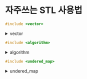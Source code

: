 # 자주쓰는 STL 사용법

```c++ 
#include <vector>
```

<details>
    <summary>vector</summary>

* 자동으로 메모리가 할당되는 배열

* vector<[data type]> [변수이름] 으로 선언

* **생성자와 연산자**

  * vector<int> v;
    - 비어있는 vector v를 생성합니다.
  * vector<int> v(5);
    - 기본값(0)으로 초기화 된 5개의 원소를 가지는 vector v를 생성합니다.
  * vector<int> v(5, 2);
    - 2로 초기화된 5개의 원소를 가지는 vector v를 생성합니다.
  * vector<int> v1(5, 2);
    vector<int> v2(v1);
    - v2는 v1 vector를 복사해서 생성됩니다.

* **vector의 멤버 함수**

  * v.assign(5, 2);
    - 2의 값으로 5개의 원소 할당
  * v.at(idx);
    - idx번째 원소를 참조합니다.
    \- v[idx] 보다 속도는 느리지만, 범위를 점검하므로 안전합니다.
  * v[idx];
    - idx 번째 원소를 참조합니다.
    \- 범위를 점검하지 않으므로 속도가 v.at(idx)보다 빠릅니다.
  * v.front();
    - 첫번째 원소를 참조합니다.
  * v.back();
    - 마지막 원소를 참조합니다.
  * v.clear();
    - 모든 원소를 제거합니다.
    **- 원소만 제거하고 메모리는 남아있습니다.**
    \- size만 줄어들고 capacity는 그대로 남아있습니다.
  * v.push_back(7);
    - 마지막 원소 뒤에 원소 7을 삽입합니다.
  * v.pop_back();
    - 마지막 원소를 제거합니다.
  * v.begin();
    - 첫번째 원소를 가리킵니다. (iterator와 사용)
  * v.end();
    - 마지막의 "다음"을 가리킵니다 (iterator와 사용)
  * v.rbegin();
    - reverse begin을 가리킨다 (거꾸로 해서 첫번째 원소를 가리킵니다)
    \- iterator와 사용.
  * v.rend();
    - reverse end 을 가리킨다 (거꾸로 해서 마지막의 다음을 가리킵니다)
    \- iterator와 사용.
  * v.reserve(n);
    - n개의 원소를 저장할 위치를 예약합니다(미리 동적할당 해놉니다)
  * v.resize(n);
    - 크기를 n으로 변경한다.
    \- 더 커졌을 경우 default값인 0으로 초기화 한다.

  - v.resize(n,3);
    - 크기를 n으로 변경한다.
    \- 더 커졌을 경우 인자의 값을 3으로 초기화한다.

  - v.size();
    - **원소의 갯수**를 리턴한다.
  - v.capacity();
    - **할당된 공간**의 크기를 리턴한다.
    \- 공간 할당의 기준은 점점 커지면서로 capacity를 할당하게 됩니다.
    **size와 capacity에 관계는 4번 항목에서 설명드립니다. 중요하니 꼭 보고 가세요

  - v2.swap(v1);
    - v1과 v2의 원소와 capacity 바꿔줍니다. (모든걸 스왑해줌)
    \- v1의 capacity를 없앨때 (할당한 메모리를 프로그램이 끝나기 전에 없애고 싶을때) 사용하기도 합니다.
    \- v2를 capacity가 0인 임시 객체로 만들어서 스왑을 해줍니다.
    \- vector<int>().swap(v1);
  - v.insert(2, 3, 4);
    - 2번째 위치에 3개의 4값을 삽입합니다. (뒤엣놈들은 뒤로 밀림)
  - v.insert(2, 3);
    - 2번째 위치에 3의 값을 삽입합니다.
    \- 삽입한 곳의 iterator를 반환합니다.
  - v.erase(iter);
    - iter 가 가리키는 원소를 제거합니다.
    \- size만 줄어들고 capacity(할당된 메모리)는 그대로 남습니다.
    \- erase는 파라미터 하나를 받을때와 두개를 받을 때 다릅니다.
    \- 그에 따른 예제는 **[여기](http://blockdmask.tistory.com/75)**있습니다.

  - v.empty()
    \- vector가 비었으면 리턴 true
    \- 비어있다의 기준은 size가 0이라는 것이지, capacity와는 상관이없습니다.

</details>

```c++
#include <algorithm>
```

<details>
    <summary>algorithm</summary>

1. sort

```C++
int uData[10] = {3,5,7,1,2,4,9,8,6,10};
vector uData1 = {3,5,7,1,2,4,9,8,6,10};
...
bool compare(int a, int b){
    return a>b;
}
...
sort(uData, uData+10, compare);
sort(uData1.begin(), uData1.end(), compare);
```

* 사용법
  * sort ( 배열의 첫번째 주소, 배열의 첫번째 주소 + 배열의 크기, 조건)
  * 조건이 a>b 이면 내림차순, a<b이면 오름차순이다 (생략시 오름차순)
  * vector의 경우 begin() 과 end() 사용

2. lower_bound

   ```c++
   vector<int> uData;
   ...
       
   vector<int>::iterator low = lower_bound(uData.begin(), uData.end(), value);
   ```

   - `[ begin(), end() )` 범위 중에서 value 값이 나타나는 하한을 반환한다.
     만약 value가 없다면, value보다 큰 값중에서 가장 작은 값을 반환한다.

     즉, value 와 같거나 큰 값이 처음 나타나는 위치를 반복자로 반환한다.

</details>

```c++
#include <undered_map>
```

<details>
    <summary>undered_map</summary>

- map보다 더 빠른 탐색을 하기 위한 자료구조
- 해쉬테이블로 구현한 자료구조로 탐색 시간복잡도는 O(1)
- map은 Binary Search Tree로 탐색 시간복잡도는 O(nlogn)
- 중복된 데이터를 허용하지 않고 map에 비해 데이터가 많을 시 월등히 좋은 성능을 보인다.
- 하지만 , key가 유사한 데이터가 많을 시 해시 충돌로 인해 성능이 떨어질 수 있다.

1. **empty( )**
   - 맵이 비어있는지 확인하는 함수
   - if unordered_map is empty, then return 1 else 0
2. **size( )**
   - 맵의 크기를 확인하는 함수
   - return size_type ( unsigned int )
3. **operator [ ]**
   - 맵에서 key를 통해 value를 지정하는 operator
   - map_name[key] = value
4. **find( key )**
   - 맵에서 key에 해당하는 원소를 찾는 함수
   - if key is contained, then iterator else map_name.end()
5. **count( key )**
   - 맵에서 key에 해당하는 원소의 갯수를 반환하는 함수
   - if key is contained, return 1 else 0
6. **insert( {key, value} )**
   - 맵에 pair<key,value> 를 추가하는 함수
   - if key is contained, then not insert
7. **erase( key )**
   - 맵에서 key에 해당하는 원소를 제거하는 함수
   - erase 하는 방법 : 특정 position의 pair 삭제, key를 통해 삭제, 범위 삭제
8. **clear( )**
   - 맵을 초기화하는 함수
9. **operator =**
   - 대입연산자 가능

</details>

